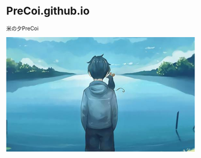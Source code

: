 # PreCoi.github.io
米の夕PreCoi

![1](https://github.com/PreCoi/PreCoi.github.io/blob/master/b303e2a89a7c47bab26b3489b78b8832_th.jpeg)

